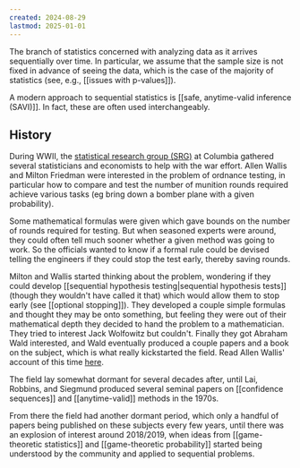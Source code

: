 ```yaml
---
created: 2024-08-29
lastmod: 2025-01-01
---
```


The branch of statistics concerned with analyzing data as it arrives sequentially over time. In particular, we assume that the sample size is not fixed in advance of seeing the data, which is the case of the majority of statistics (see, e.g., [[issues with p-values]]). 

A modern approach to sequential statistics is [[safe, anytime-valid inference (SAVI)]]. In fact, these are often used interchangeably. 

## History 
During WWII, the [statistical research group (SRG)](https://en.wikipedia.org/wiki/Statistical_Research_Group) at Columbia gathered several statisticians and economists to help with the war effort. Allen Wallis and Milton Friedman were interested in the problem of ordnance testing, in particular how to compare and test the number of munition rounds required achieve various tasks (eg bring down a bomber plane with a given probability). 

Some mathematical formulas were given which gave bounds on the number of rounds required for testing. But when seasoned experts were around, they could often tell much sooner whether a given method was going to work. So the officials wanted to know if a formal rule could be devised telling the engineers if they could stop the test early, thereby saving rounds. 

Milton and Wallis started thinking about the problem, wondering if they could develop [[sequential hypothesis testing|sequential hypothesis tests]] (though they wouldn't have called it that) which would allow them to stop early (see [[optional stopping]]). They developed a couple simple formulas and thought they may be onto something, but feeling they were out of their mathematical depth they decided to hand the problem to a mathematician. They tried to interest Jack Wolfowitz but couldn't. Finally they got Abraham Wald interested, and Wald eventually produced a couple papers and a book on the subject, which is what really kickstarted the field. Read Allen Wallis' account of this time [here](https://www.jstor.org/stable/2287451). 

The field lay somewhat dormant for several decades after, until Lai, Robbins, and Siegmund produced several seminal papers on [[confidence sequences]] and [[anytime-valid]] methods in the 1970s. 

From there the field had another dormant period, which only a handful of papers being published on these subjects every few years, until there was an explosion of interest around 2018/2019, when ideas from [[game-theoretic statistics]] and [[game-theoretic probability]] started being understood by the community and applied to sequential problems. 